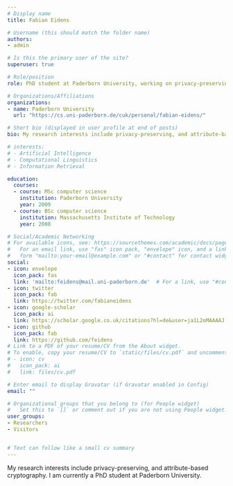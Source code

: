 ```yaml
---
# Display name
title: Fabian Eidens

# Username (this should match the folder name)
authors:
- admin

# Is this the primary user of the site?
superuser: true

# Role/position
role: PhD student at Paderborn University, working on privacy-preserving cryptography

# Organizations/Affiliations
organizations:
- name: Paderborn University
  url: "https://cs.uni-paderborn.de/cuk/personal/fabian-eidens/"

# Short bio (displayed in user profile at end of posts)
bio: My research interests include privacy-preserving, and attribute-based cryptography

# interests:
# - Artificial Intelligence
# - Computational Linguistics
# - Information Retrieval

education:
  courses:
  - course: MSc computer science
    institution: Paderborn University
    year: 2009
  - course: BSc computer science
    institution: Massachusetts Institute of Technology
    year: 2008

# Social/Academic Networking
# For available icons, see: https://sourcethemes.com/academic/docs/page-builder/#icons
#   For an email link, use "fas" icon pack, "envelope" icon, and a link in the
#   form "mailto:your-email@example.com" or "#contact" for contact widget.
social:
- icon: envelope
  icon_pack: fas
  link: 'mailto:feidens@mail.uni-paderborn.de'  # For a link, use "#contact".
- icon: twitter
  icon_pack: fab
  link: https://twitter.com/fabianeidens
- icon: google-scholar
  icon_pack: ai
  link: https://scholar.google.co.uk/citations?hl=de&user=ja1L2oMAAAAJ
- icon: github
  icon_pack: fab
  link: https://github.com/feidens
# Link to a PDF of your resume/CV from the About widget.
# To enable, copy your resume/CV to `static/files/cv.pdf` and uncomment the lines below.
# - icon: cv
#   icon_pack: ai
#   link: files/cv.pdf

# Enter email to display Gravatar (if Gravatar enabled in Config)
email: ""

# Organizational groups that you belong to (for People widget)
#   Set this to `[]` or comment out if you are not using People widget.
user_groups:
- Researchers
- Visitors


# Text can follow like a small cv summary
---
```

My research interests include privacy-preserving, and attribute-based cryptography. I am currently a PhD student at Paderborn University.
